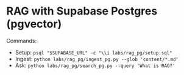 # RAG with Supabase Postgres (pgvector)

Commands:
- Setup: `psql "$SUPABASE_URL" -c "\\i labs/rag_pg/setup.sql"`
- Ingest: `python labs/rag_pg/ingest_pg.py --glob 'content/*.md'`
- Ask: `python labs/rag_pg/search_pg.py --query 'What is RAG?'`

